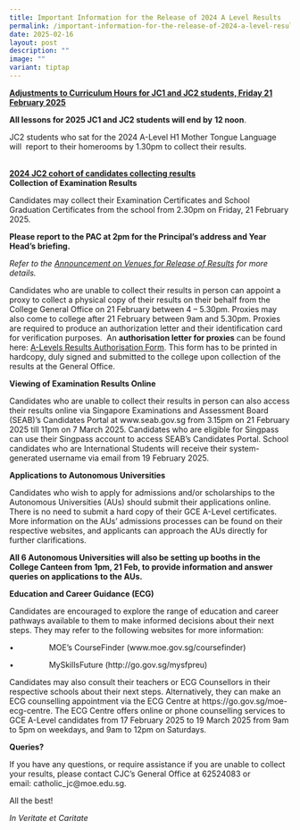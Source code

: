 ```yaml
---
title: Important Information for the Release of 2024 A Level Results
permalink: /important-information-for-the-release-of-2024-a-level-results/
date: 2025-02-16
layout: post
description: ""
image: ""
variant: tiptap
---
```

<p><strong><u>Adjustments to Curriculum Hours for JC1 and JC2 students, Friday 21 February&nbsp;2025</u></strong>
</p>
<p><strong>All lessons for 2025 JC1 and JC2 students will end by</strong>&nbsp;<strong>12 noon</strong>.&nbsp;</p>
<p>JC2 students who sat for the 2024 A-Level H1 Mother Tongue Language will
&nbsp;report to their homerooms by 1.30pm to collect their results.</p>
<p>
<br><strong><u>2024 JC2 cohort of candidates collecting results</u></strong><u><br></u><strong>Collection of Examination Results</strong>
</p>
<p>Candidates may collect their Examination Certificates and School Graduation
Certificates from the school from 2.30pm on Friday, 21 February 2025.</p>
<p><strong>Please report to the PAC at 2pm for the Principal’s address and Year Head’s briefing.&nbsp;</strong>
</p>
<p><em>Refer to the <a href="/files/Venues_for_Release_of_2024_A_Level_Results_college_website.pdf" rel="noopener noreferrer nofollow" target="_blank">Announcement on Venues for Release of Results</a> for more details.</em>
</p>
<p>Candidates who are unable to collect their results in person can appoint
a proxy to collect a physical copy of their results on their behalf from
the College General Office on 21 February between 4 – 5.30pm. Proxies may
also come to college after 21 February between 9am and 5.30pm. Proxies
are required to produce an authorization letter and their identification
card for verification purposes. &nbsp;An&nbsp;<strong>authorisation letter for proxies</strong>&nbsp;can
be found here: <a href="/files/2024_A_Level_Results_Authorisation_Form.pdf" rel="noopener noreferrer nofollow" target="_blank">A-Levels Results Authorisation Form</a>.&nbsp;This
form has to be printed in hardcopy, duly signed and submitted to the college
upon collection of the results at the General Office.&nbsp;</p>
<p></p>
<p><strong>Viewing of Examination Results Online</strong>&nbsp;</p>
<p>Candidates who are unable to collect their results in person can also
access their results online via Singapore Examinations and Assessment Board
(SEAB)’s Candidates Portal at <a rel="noopener noreferrer nofollow" target="_blank">www.seab.gov.sg</a> from
3.15pm on 21 February 2025 till 11pm on 7 March 2025. Candidates who are
eligible for Singpass can use their Singpass account to access SEAB’s Candidates
Portal. School candidates who are International Students will receive their
system-generated username via email from 19 February 2025.</p>
<p></p>
<p><strong>Applications to Autonomous Universities&nbsp;</strong>
</p>
<p>Candidates who wish to apply for admissions and/or scholarships to the
Autonomous Universities (AUs) should submit their applications online.
There is no need to submit a hard copy of their GCE A-Level certificates.
More information on the AUs’ admissions processes can be found on their
respective websites, and applicants can approach the AUs directly for further
clarifications.&nbsp;&nbsp;</p>
<p></p>
<p><strong>All 6 Autonomous Universities will also be setting up booths in the College Canteen from 1pm, 21 Feb, to provide information and answer queries on applications to the AUs.</strong>
</p>
<p></p>
<p><strong>Education and Career Guidance (ECG)&nbsp;</strong>
</p>
<p></p>
<p>Candidates are encouraged to explore the range of education and career
pathways available to them to make informed decisions about their next
steps. They may refer to the following websites for more information:</p>
<p>•&nbsp;&nbsp;&nbsp;&nbsp;&nbsp;&nbsp;&nbsp;&nbsp;&nbsp;&nbsp;&nbsp;&nbsp;&nbsp;&nbsp;&nbsp;
MOE’s CourseFinder (<a rel="noopener noreferrer nofollow" target="_blank">www.moe.gov.sg/coursefinder</a>)</p>
<p>•&nbsp;&nbsp;&nbsp;&nbsp;&nbsp;&nbsp;&nbsp;&nbsp;&nbsp;&nbsp;&nbsp;&nbsp;&nbsp;&nbsp;&nbsp;
MySkillsFuture (<a rel="noopener noreferrer nofollow" target="_blank">http://go.gov.sg/mysfpreu</a>)</p>
<p></p>
<p>Candidates may also consult their teachers or ECG Counsellors in their
respective schools about their next steps. Alternatively, they can make
an ECG counselling appointment via the ECG Centre at <a rel="noopener noreferrer nofollow" target="_blank">https://go.gov.sg/moe-ecg-centre</a>.
The ECG Centre offers online or phone counselling services to GCE A-Level
candidates from 17 February 2025 to 19 March 2025 from 9am to 5pm on weekdays,
and 9am to 12pm on Saturdays.</p>
<p></p>
<p><strong>Queries?</strong>
</p>
<p>If you have any questions, or require assistance if you are unable to
collect your results, please contact CJC’s General Office at 62524083 or
email:&nbsp;<a rel="noopener noreferrer nofollow" target="_blank">catholic_jc@moe.edu.sg</a>.</p>
<p></p>
<p>All the best!</p>
<p></p>
<p><em>In Veritate et Caritate</em>
</p>